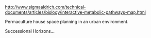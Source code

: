 http://www.sigmaaldrich.com/technical-documents/articles/biology/interactive-metabolic-pathways-map.html

Permaculture house space planning in an urban environment.

Successional Horizons...
